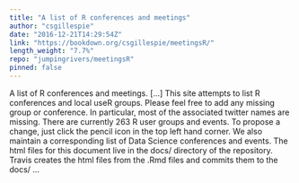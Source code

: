 ```yaml
---
title: "A list of R conferences and meetings"
author: "csgillespie"
date: "2016-12-21T14:29:54Z"
link: "https://bookdown.org/csgillespie/meetingsR/"
length_weight: "7.7%"
repo: "jumpingrivers/meetingsR"
pinned: false
---
```


A list of R conferences and meetings. [...] This site attempts to list R conferences and local useR groups. Please feel free to add any missing group or conference. In particular, most of the associated twitter names are missing. There are currently 263 R user groups and events. To propose a change, just click the pencil icon in the top left hand corner. We also maintain a corresponding list of Data Science conferences and events. The html files for this document live in the docs/ directory of the repository. Travis creates the html files from the .Rmd files and commits them to the docs/ ...
